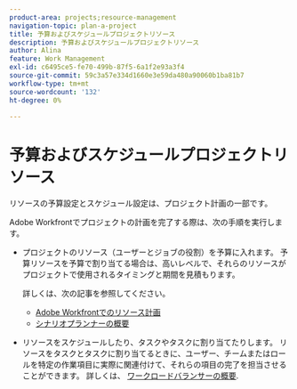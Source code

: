 ```yaml
---
product-area: projects;resource-management
navigation-topic: plan-a-project
title: 予算およびスケジュールプロジェクトリソース
description: 予算およびスケジュールプロジェクトリソース
author: Alina
feature: Work Management
exl-id: c6495ce5-fe70-499b-87f5-6a1f2e93a3f4
source-git-commit: 59c3a57e334d1660e3e59da480a90060b1ba81b7
workflow-type: tm+mt
source-wordcount: '132'
ht-degree: 0%

---
```


# 予算およびスケジュールプロジェクトリソース

<!--
<p data-mc-conditions="QuicksilverOrClassic.Draft mode">(NOTE: this article is only valuable for searching. All the information resides in other articles.)</p>
-->

リソースの予算設定とスケジュール設定は、プロジェクト計画の一部です。

Adobe Workfrontでプロジェクトの計画を完了する際は、次の手順を実行します。

* プロジェクトのリソース（ユーザーとジョブの役割）を予算に入れます。 予算リソースを予算で割り当てる場合は、高いレベルで、それらのリソースがプロジェクトで使用されるタイミングと期間を見積もります。

  詳しくは、次の記事を参照してください。

   * [Adobe Workfrontでのリソース計画](../../../resource-mgmt/resource-planning/resource-planning-overview.md)
   * [シナリオプランナーの概要](../../../scenario-planner/get-started-with-scenario-planning.md)

* リソースをスケジュールしたり、タスクやタスクに割り当てたりします。 リソースをタスクとタスクに割り当てるときに、ユーザー、チームまたはロールを特定の作業項目に実際に関連付けて、それらの項目の完了を担当させることができます。 詳しくは、 [ワークロードバランサーの概要](../../../resource-mgmt/workload-balancer/overview-workload-balancer.md).
